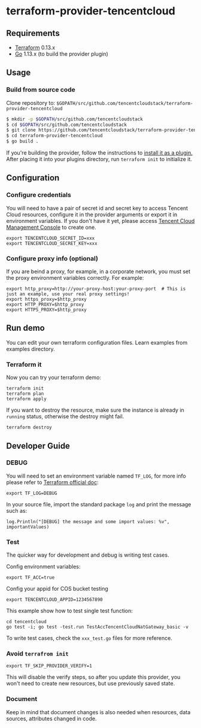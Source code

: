 # terraform-provider-tencentcloud

## Requirements

* [Terraform](https://www.terraform.io/downloads.html) 0.13.x
* [Go](https://golang.org/doc/install) 1.13.x (to build the provider plugin)

## Usage

### Build from source code

Clone repository to: `$GOPATH/src/github.com/tencentcloudstack/terraform-provider-tencentcloud`

```sh
$ mkdir -p $GOPATH/src/github.com/tencentcloudstack
$ cd $GOPATH/src/github.com/tencentcloudstack
$ git clone https://github.com/tencentcloudstack/terraform-provider-tencentcloud.git
$ cd terraform-provider-tencentcloud
$ go build .
```

If you're building the provider, follow the instructions to [install it as a plugin.](https://www.terraform.io/docs/plugins/basics.html#installing-a-plugin) After placing it into your plugins directory,  run `terraform init` to initialize it.

## Configuration

### Configure credentials

You will need to have a pair of secret id and secret key to access Tencent Cloud resources, configure it in the provider arguments or export it in environment variables. If you don't have it yet, please access [Tencent Cloud Management Console](https://console.cloud.tencent.com/cam/capi) to create one.

```
export TENCENTCLOUD_SECRET_ID=xxx
export TENCENTCLOUD_SECRET_KEY=xxx
```

### Configure proxy info (optional)

If you are beind a proxy, for example, in a corporate network, you must set the proxy environment variables correctly. For example:

```
export http_proxy=http://your-proxy-host:your-proxy-port  # This is just an example, use your real proxy settings!
export https_proxy=$http_proxy
export HTTP_PROXY=$http_proxy
export HTTPS_PROXY=$http_proxy
```

## Run demo

You can edit your own terraform configuration files. Learn examples from examples directory.

### Terraform it

Now you can try your terraform demo:

```
terraform init
terraform plan
terraform apply
```

If you want to destroy the resource, make sure the instance is already in ``running`` status, otherwise the destroy might fail.

```
terraform destroy
```

## Developer Guide

### DEBUG

You will need to set an environment variable named ``TF_LOG``, for more info please refer to [Terraform official doc](https://www.terraform.io/docs/internals/debugging.html):

```
export TF_LOG=DEBUG
```

In your source file, import the standard package ``log`` and print the message such as:

```
log.Println("[DEBUG] the message and some import values: %v", importantValues)
```

### Test

The quicker way for development and debug is writing test cases.

Config environment variables:
```
export TF_ACC=true
```

Config your appid for COS bucket testing
```
export TENCENTCLOUD_APPID=1234567890
```

This example show how to test single test function:
```
cd tencentcloud
go test -i; go test -test.run TestAccTencentCloudNatGateway_basic -v
```

To write test cases, check the `xxx_test.go` files for more reference.

### Avoid ``terrafrom init``

```
export TF_SKIP_PROVIDER_VERIFY=1
```

This will disable the verify steps, so after you update this provider, you won't need to create new resources, but use previously saved state.

### Document

Keep in mind that document changes is also needed when resources, data sources, attributes changed in code.
